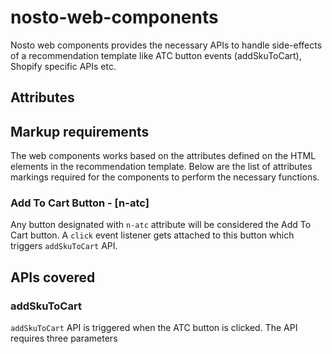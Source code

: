 # nosto-web-components

Nosto web components provides the necessary APIs to handle side-effects of a recommendation template like ATC button events (addSkuToCart), Shopify specific APIs etc.

## Attributes

## Markup requirements

The web components works based on the attributes defined on the HTML elements in the recommendation template. Below are the list of attributes markings required for the components to perform the necessary functions.

### Add To Cart Button - [n-atc]

Any button designated with `n-atc` attribute will be considered the Add To Cart button. A `click` event listener gets attached to this button which triggers `addSkuToCart` API.

## APIs covered

### addSkuToCart

`addSkuToCart` API is triggered when the ATC button is clicked. The API requires three parameters
